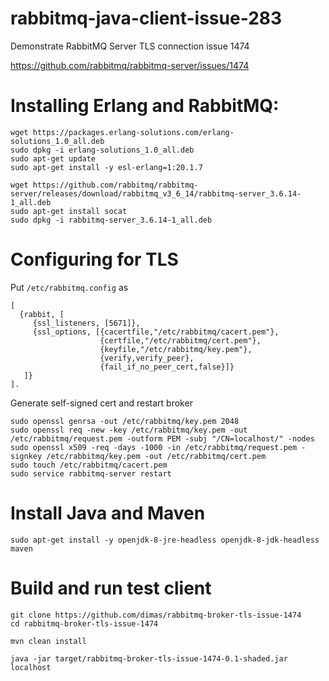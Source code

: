 # rabbitmq-java-client-issue-283
Demonstrate RabbitMQ Server TLS connection issue 1474

https://github.com/rabbitmq/rabbitmq-server/issues/1474

# Installing Erlang and RabbitMQ:
```
wget https://packages.erlang-solutions.com/erlang-solutions_1.0_all.deb
sudo dpkg -i erlang-solutions_1.0_all.deb
sudo apt-get update
sudo apt-get install -y esl-erlang=1:20.1.7

wget https://github.com/rabbitmq/rabbitmq-server/releases/download/rabbitmq_v3_6_14/rabbitmq-server_3.6.14-1_all.deb
sudo apt-get install socat
sudo dpkg -i rabbitmq-server_3.6.14-1_all.deb
```

# Configuring for TLS

Put `/etc/rabbitmq.config` as
```
[
  {rabbit, [
     {ssl_listeners, [5671]},
     {ssl_options, [{cacertfile,"/etc/rabbitmq/cacert.pem"},
                    {certfile,"/etc/rabbitmq/cert.pem"},
                    {keyfile,"/etc/rabbitmq/key.pem"},
                    {verify,verify_peer},
                    {fail_if_no_peer_cert,false}]}
   ]}
].
```
Generate self-signed cert and restart broker
```
sudo openssl genrsa -out /etc/rabbitmq/key.pem 2048
sudo openssl req -new -key /etc/rabbitmq/key.pem -out /etc/rabbitmq/request.pem -outform PEM -subj "/CN=localhost/" -nodes
sudo openssl x509 -req -days -1000 -in /etc/rabbitmq/request.pem -signkey /etc/rabbitmq/key.pem -out /etc/rabbitmq/cert.pem
sudo touch /etc/rabbitmq/cacert.pem
sudo service rabbitmq-server restart
```

# Install Java and Maven
```
sudo apt-get install -y openjdk-8-jre-headless openjdk-8-jdk-headless maven
```

# Build and run test client
```
git clone https://github.com/dimas/rabbitmq-broker-tls-issue-1474
cd rabbitmq-broker-tls-issue-1474

mvn clean install

java -jar target/rabbitmq-broker-tls-issue-1474-0.1-shaded.jar localhost
```

